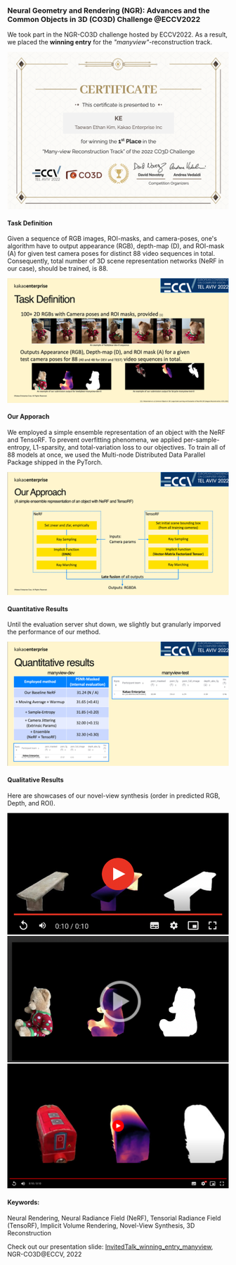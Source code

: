 ### Neural Geometry and Rendering (NGR): Advances and the Common Objects in 3D (CO3D) Challenge @ECCV2022

We took part in the NGR-CO3D challenge hosted by ECCV2022. As a result, we placed the **winning entry** for the *"manyview"*-reconstruction track. 

<p align="center">
<img src="https://raw.githubusercontent.com/taey16/taey16.github.io/main/assets/NGR_CO3D_ECCV2022/CO3D_Multiview_centificate.png" width=512>
</p>

#### Task Definition
Given a sequence of RGB images, ROI-masks, and camera-poses, one's algorithm have to output appearance (RGB), depth-map (D), and ROI-mask (A) for given test camera poses for distinct 88 video sequences in total. Consequently, total number of 3D scene representation networks (NeRF in our case), should be trained, is 88.

<p align="center">
<img src="https://raw.githubusercontent.com/taey16/taey16.github.io/main/assets/NGR_CO3D_ECCV2022/task_def.png" class="inline"/>
</p>

#### Our Apporach
We employed a simple ensemble representation of an object with the NeRF and TensoRF. To prevent overfitting phenomena, we applied per-sample-entropy, L1-sparsity, and total-variation loss to our objectives. To train all of 88 models at once, we used the Multi-node Distributed Data Parallel Package shipped in the PyTorch.

<p align="center">
<img src="https://raw.githubusercontent.com/taey16/taey16.github.io/main/assets/NGR_CO3D_ECCV2022/approach.png" class="inline"/>
</p>


#### Quantitative Results
Until the evaluation server shut down, we slightly but granularly imporved the performance of our method.

<p align="center">
<img src="https://raw.githubusercontent.com/taey16/taey16.github.io/main/assets/NGR_CO3D_ECCV2022/quantitative_result.png" class="inline"/>
</p>

#### Qualitative Results
Here are showcases of our novel-view synthesis (order in predicted RGB, Depth, and ROI).

[![bench](https://raw.githubusercontent.com/taey16/taey16.github.io/main/assets/NGR_CO3D_ECCV2022/bench_thumb.png)](https://drive.google.com/file/d/1XBORqxUR90m33DCLfnBTW8hJNXW4W_Z4/view?usp=share_link)
[![teddybear](https://raw.githubusercontent.com/taey16/taey16.github.io/main/assets/NGR_CO3D_ECCV2022/teddybear_thumb.png)](https://drive.google.com/file/d/16a68fUKk4bSAdcjlUbs1oX3r3kiWbFnZ/view?usp=share_link)
[![toytrain](https://raw.githubusercontent.com/taey16/taey16.github.io/main/assets/NGR_CO3D_ECCV2022/toytrain_thumb.png)](https://drive.google.com/file/d/1r_AKOPpFJJPcOle33hHel8DsoxDbHIBX/view?usp=share_link)

#### Keywords:
Neural Rendering, Neural Radiance Field (NeRF), Tensorial Radiance Field (TensoRF), Implicit Volume Rendering, Novel-View Synthesis, 3D Reconstruction

Check out our presentation slide: 
<a href="https://raw.githubusercontent.com/taey16/taey16.github.io/main/assets/NGR_CO3D_ECCV2022/NGR_CO3D_ECCV2022.pdf">InvitedTalk_winning_entry_manyview</a>, NGR-CO3D@ECCV, 2022
